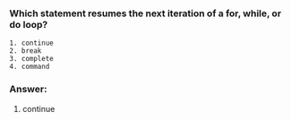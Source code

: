 ### Which statement resumes the next iteration of a for, while, or do loop?
```
1. continue
2. break
3. complete
4. command
```

### Answer:
1. continue